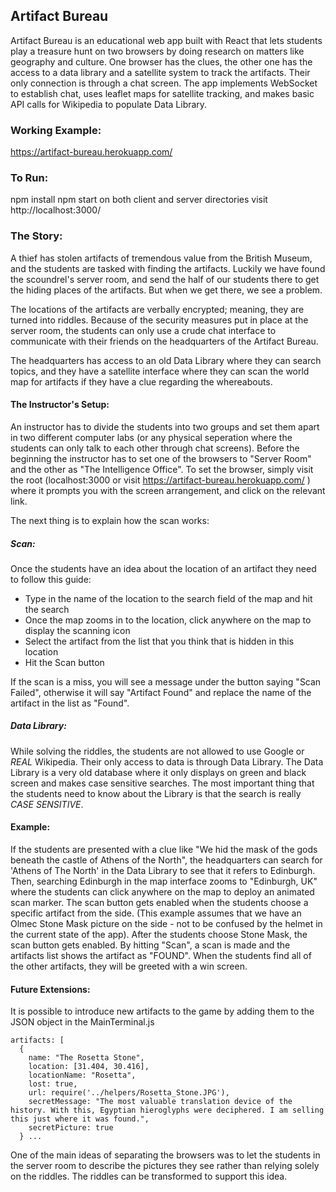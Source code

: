 ## Artifact Bureau

Artifact Bureau is an educational web app built with React that lets students play a treasure hunt on two browsers by doing research on matters like geography and culture.
One browser has the clues, the other one has the access to a data library and a satellite system to track the artifacts. Their only connection is through a chat screen.
The app implements WebSocket to establish chat, uses leaflet maps for satellite tracking, and makes basic API calls for Wikipedia to populate Data Library.

### Working Example:
https://artifact-bureau.herokuapp.com/

### To Run:
npm install
npm start on both client and server directories
visit http://localhost:3000/

### The Story:

A thief has stolen artifacts of tremendous value from the British Museum, and the students are tasked with finding the artifacts.
Luckily we have found the scoundrel's server room, and send the half of our students there to get the hiding places of the artifacts. But when we get there, we see a problem.

The locations of the artifacts are verbally encrypted; meaning, they are turned into riddles. Because of the security measures put in place at the server room, the students can only use a crude chat interface to communicate with their friends on the headquarters of the Artifact Bureau.

The headquarters has access to an old Data Library where they can search topics, and they have a satellite interface where they can scan the world map for artifacts if they have a clue regarding the whereabouts.

#### The Instructor's Setup:
An instructor has to divide the students into two groups and set them apart in two different computer labs (or any physical seperation where the students can only talk to each other through chat screens). Before the beginning the instructor has to set one of the browsers to "Server Room" and the other as "The Intelligence Office". To set the browser, simply visit the root (localhost:3000 or visit https://artifact-bureau.herokuapp.com/ ) where it prompts you with the screen arrangement, and click on the relevant link.

The next thing is to explain how the scan works:

##### Scan:
Once the students have an idea about the location of an artifact they need to follow this guide:
- Type in the name of the location to the search field of the map and hit the search
- Once the map zooms in to the location, click anywhere on the map to display the scanning icon
- Select the artifact from the list that you think that is hidden in this location
- Hit the Scan button

If the scan is a miss, you will see a message under the button saying "Scan Failed", otherwise it will say "Artifact Found" and replace the name of the artifact in the list as "Found".

##### Data Library:
While solving the riddles, the students are not allowed to use Google or *REAL* Wikipedia. Their only access to data is through Data Library.
The Data Library is a very old database where it only displays on green and black screen and makes case sensitive searches. The most important thing that the students need to know about the Library is that the search is really *CASE SENSITIVE*.

#### Example:
If the students are presented with a clue like "We hid the mask of the gods beneath the castle of Athens of the North", the headquarters can search for 'Athens of The North' in the Data Library to see that it refers to Edinburgh.
Then, searching Edinburgh in the map interface zooms to "Edinburgh, UK" where the students can click anywhere on the map to deploy an animated scan marker.
The scan button gets enabled when the students choose a specific artifact from the side. (This example assumes that we have an Olmec Stone Mask picture on the side - not to be confused by the helmet in the current state of the app).
After the students choose Stone Mask, the scan button gets enabled. By hitting "Scan", a scan is made and the artifacts list shows the artifact as "FOUND". When the students find all of the other artifacts, they will be greeted with a win screen.

#### Future Extensions:
It is possible to introduce new artifacts to the game by adding them to the JSON object in the MainTerminal.js

```
artifacts: [
  {
    name: "The Rosetta Stone",
    location: [31.404, 30.416],
    locationName: "Rosetta",
    lost: true,
    url: require('../helpers/Rosetta_Stone.JPG'),
    secretMessage: "The most valuable translation device of the history. With this, Egyptian hieroglyphs were deciphered. I am selling this just where it was found.",
    secretPicture: true
  } ...
```
One of the main ideas of separating the browsers was to let the students in the server room to describe the pictures they see rather than relying solely on the riddles. The riddles can be transformed to support this idea.

